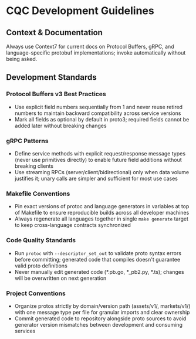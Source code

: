 # CQC Development Guidelines

## Context & Documentation

Always use Context7 for current docs on Protocol Buffers, gRPC, and language-specific protobuf implementations; invoke automatically without being asked.

## Development Standards

### Protocol Buffers v3 Best Practices
- Use explicit field numbers sequentially from 1 and never reuse retired numbers to maintain backward compatibility across service versions
- Mark all fields as optional by default in proto3; required fields cannot be added later without breaking changes

### gRPC Patterns
- Define service methods with explicit request/response message types (never use primitives directly) to enable future field additions without breaking clients
- Use streaming RPCs (server/client/bidirectional) only when data volume justifies it; unary calls are simpler and sufficient for most use cases

### Makefile Conventions
- Pin exact versions of protoc and language generators in variables at top of Makefile to ensure reproducible builds across all developer machines
- Always regenerate all languages together in single `make generate` target to keep cross-language contracts synchronized

### Code Quality Standards
- Run `protoc` with `--descriptor_set_out` to validate proto syntax errors before committing; generated code that compiles doesn't guarantee valid proto definitions
- Never manually edit generated code (*.pb.go, *_pb2.py, *.ts); changes will be overwritten on next generation

### Project Conventions
- Organize protos strictly by domain/version path (assets/v1/, markets/v1/) with one message type per file for granular imports and clear ownership
- Commit generated code to repository alongside proto sources to avoid generator version mismatches between development and consuming services
